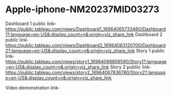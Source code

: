 # Apple-iphone-NM20237MID03273


Dashboard 1 public link-https://public.tableau.com/views/Dashboard1_16964065733480/Dashboard1?:language=en-US&:display_count=n&:origin=viz_share_link
Dashboard 2 public link-https://public.tableau.com/views/Dashboard2_16964063120700/Dashboard2?:language=en-US&:display_count=n&:origin=viz_share_link
Story 1 public link-https://public.tableau.com/views/story1_16964066859590/Story1?:language=en-US&:display_count=n&:origin=viz_share_link
Story 2 publiic link-https://public.tableau.com/views/story2_16964067836780/Story2?:language=en-US&:display_count=n&:origin=viz_share_link

Video demonstration link-
